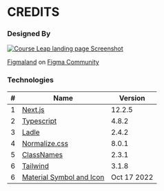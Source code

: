 # CREDITS

### Designed By

[![Course Leap landing page Screenshot][ui-screenshot]][figma-link]

[Figmaland][figmaland-link] on [Figma Community][figma-link]

### Technologies

| #   | Name                                     | Version     |
| --- | ---------------------------------------- | ----------- |
| 1   | [Next.js][next-js-link]                  | 12.2.5      |
| 2   | [Typescript][typescript-link]            | 4.8.2       |
| 3   | [Ladle][ladle-link]                      | 2.4.2       |
| 4   | [Normalize.css][normalize-link]          | 8.0.1       |
| 5   | [ClassNames][classnames-link]            | 2.3.1       |
| 6   | [Tailwind][tailwind-link]                | 3.1.8       |
| 6   | [Material Symbol and Icon][md-icon-link] | Oct 17 2022 |

[next-js-link]: https://nextjs.org
[typescript-link]: https://www.typescriptlang.org
[ladle-link]: https://www.ladle.dev
[normalize-link]: https://necolas.github.io/normalize.css
[classnames-link]: https://www.npmjs.com/package/classnames
[tailwind-link]: https://tailwindcss.com
[md-icon-link]: https://fonts.google.com/icons
[figmaland-link]: https://figmaland.com
[figma-link]: https://www.figma.com/file/P9akOsFU4EPp6pblEO42kO/Course-Leap-Landing-Page-(cloned)?node-id=0%3A3
[ui-screenshot]: https://user-images.githubusercontent.com/64307152/196224005-86b0cd38-c1e4-4ee0-aaa9-1c1a7141e21a.png
